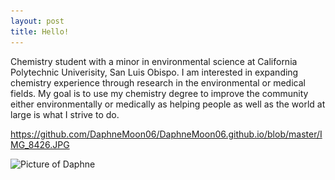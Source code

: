```yaml
---
layout: post
title: Hello!
---
```

Chemistry student with a minor in environmental science at California Polytechnic Univerisity, San Luis Obispo. I am interested in expanding chemistry experience through research in the environmental or medical fields. My goal is to use my chemistry degree to improve the community either environmentally or medically as helping people as well as the world at large is what I strive to do. 


https://github.com/DaphneMoon06/DaphneMoon06.github.io/blob/master/IMG_8426.JPG

<img src="{{site.baseurl}}/images/![IMG_8426](https://github.com/DaphneMoon06/DaphneMoon06.github.io/blob/master/IMG_8426.JPG)" alt="Picture of Daphne" width="250" style="float: left; margin-top: 0px, margin-right: 10px" />

